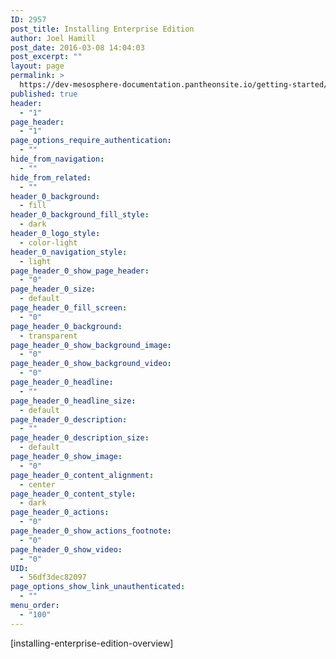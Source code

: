 ```yaml
---
ID: 2957
post_title: Installing Enterprise Edition
author: Joel Hamill
post_date: 2016-03-08 14:04:03
post_excerpt: ""
layout: page
permalink: >
  https://dev-mesosphere-documentation.pantheonsite.io/getting-started/installing/installing-enterprise-edition/
published: true
header:
  - "1"
page_header:
  - "1"
page_options_require_authentication:
  - ""
hide_from_navigation:
  - ""
hide_from_related:
  - ""
header_0_background:
  - fill
header_0_background_fill_style:
  - dark
header_0_logo_style:
  - color-light
header_0_navigation_style:
  - light
page_header_0_show_page_header:
  - "0"
page_header_0_size:
  - default
page_header_0_fill_screen:
  - "0"
page_header_0_background:
  - transparent
page_header_0_show_background_image:
  - "0"
page_header_0_show_background_video:
  - "0"
page_header_0_headline:
  - ""
page_header_0_headline_size:
  - default
page_header_0_description:
  - ""
page_header_0_description_size:
  - default
page_header_0_show_image:
  - "0"
page_header_0_content_alignment:
  - center
page_header_0_content_style:
  - dark
page_header_0_actions:
  - "0"
page_header_0_show_actions_footnote:
  - "0"
page_header_0_show_video:
  - "0"
UID:
  - 56df3dec82097
page_options_show_link_unauthenticated:
  - ""
menu_order:
  - "100"
---
```

[installing-enterprise-edition-overview]